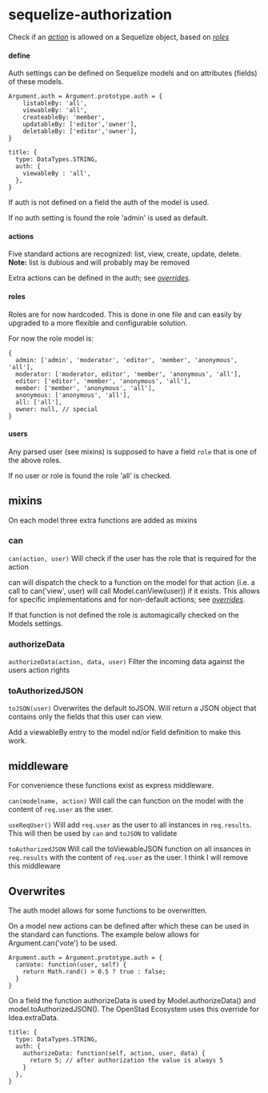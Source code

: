 # sequelize-authorization

Check if an [_action_](#actions) is allowed on a Sequelize object, based on [_roles_](#roles)

#### define

Auth settings can be defined on Sequelize models and on attributes (fields) of these models.

```
Argument.auth = Argument.prototype.auth = {
	listableBy: 'all',
	viewableBy: 'all',
	createableBy: 'member',
	updatableBy: ['editor','owner'],
	deletableBy: ['editor','owner'],
}
```

```
title: {
  type: DataTypes.STRING,
  auth: {
  	viewableBy : 'all',
  },
}
```

If auth is not defined on a field the auth of the model is used.

If no auth setting is found the role 'admin' is used as default.

#### actions
Five standard actions are recognized: list, view, create, update, delete.
**Note:** list is dubious and will probably may be removed

Extra actions can be defined in the auth; see  [_overrides_](#overrides).

#### roles
Roles are for now hardcoded. This is done in one file and can easily by upgraded to a more flexible and configurable solution.

For now the role model is:
```
{
  admin: ['admin', 'moderator', 'editor', 'member', 'anonymous', 'all'],
  moderator: ['moderator, editor', 'member', 'anonymous', 'all'],
  editor: ['editor', 'member', 'anonymous', 'all'],
  member: ['member', 'anonymous', 'all'],
  anonymous: ['anonymous', 'all'],
  all: ['all'],
  owner: null, // special
}
```

#### users
Any parsed user (see mixins) is supposed to have a field `role` that is one of the above roles.

If no user or role is found the role 'all' is checked.

## mixins

On each model three extra functions are added as mixins

### can
```can(action, user)```
Will check if the user has the role that is required for the action

can will dispatch the check to a function on the model for that action (i.e. a call to can('view', user) will call Model.canView(user)) if it exists.
This allows for specific implementations and for non-default actions; see [_overrides_](#overrides).

If that function is not defined the role is automagically checked on the Models settings.

### authorizeData
`authorizeData(action, data, user)`
Filter the incoming data against the users action rights

### toAuthorizedJSON
`toJSON(user)`
Overwrites the default toJSON. Will return a JSON object that contains only the fields that this user can view.

Add a viewableBy entry to the model nd/or field definition to make this work.

## middleware

For convenience these functions exist as express middleware.

`can(modelname, action)`
Will call the can function on the model with the content of `req.user` as the user.

`useReqUser()`
Will add `req.user` as the user to all instances in `req.results`. This will then be used by `can` and `toJSON` to validate

`toAuthorizedJSON`
Will call the toViewableJSON function on all insances in `req.results` with the content of `req.user` as the user.
I think I will remove this middleware

## Overwrites

The auth model allows for some functions to be overwritten.

On a model new actions can be defined after which these can be used in the standard can functions. The example below allows for Argument.can('vote') to be used.

```
Argument.auth = Argument.prototype.auth = {
  canVote: function(user, self) {
    return Math.rand() > 0.5 ? true : false;
  }
}
```

On a field the function authorizeData is used by Model.authorizeData() and model.toAuthorizedJSON(). The OpenStad Ecosystem uses this override for Idea.extraData.

```
title: {
  type: DataTypes.STRING,
  auth: {
    authorizeData: function(self, action, user, data) {
      return 5; // after authorization the value is always 5
    }
  },
}
```
